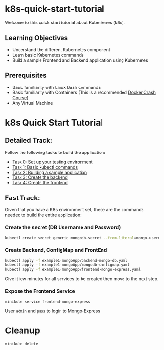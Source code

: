 # k8s-quick-start-tutorial

Welcome to this quick start tutorial about Kubertenes (k8s).

## Learning Objectives
- Understand the different Kubernetes component
- Learn basic Kubernetes commands
- Build a sample Frontend and Backend application using Kubernetes

## Prerequisites

- Basic familiarity with Linux Bash commands
- Basic familiarity with Containers (This is a recommended [Docker Crash Course](https://github.com/Resistor52/DockerCrashCourse/blob/main/README.md)) 
- Any Virtual Machine

# k8s Quick Start Tutorial
## Detailed Track:

Follow the following tasks to build the application:
- [Task 0: Set up your testing environment](./task0.md)
- [Task 1: Basic kubectl commands](./task1.md)
- [Task 2: Building a sample application](./task2.md)
- [Task 3: Create the backend](./task3.md)
- [Task 4: Create the frontend](./task4.md)

## Fast Track:
Given that you have a K8s environment set, these are the commands needed to build the entire application:
### Create the secret (DB Username and Password)
```bash
kubectl create secret generic mongodb-secret --from-literal=mongo-username=mongouser --from-literal=mongo-password=mongopass
```
### Create Backend, ConfigMap and FrontEnd
```bash
kubectl apply -f example1-mongoApp/backend-mongo-db.yaml
kubectl apply -f example1-mongoApp/mongodb-configmap.yaml
kubectl apply -f example1-mongoApp/frontend-mongo-express.yaml
```
Give it few minutes for all services to be created then move to the next step.

### Expose the Frontend Service
```bash
minikube service frontend-mongo-express
```
User `admin` and `pass` to login to Mongo-Express

# Cleanup 

```bash
minikube delete
```
